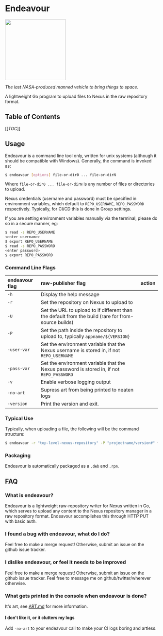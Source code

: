 # Endeavour
<img src="https://upload.wikimedia.org/wikipedia/commons/7/7b/Space_Shuttle_Endeavour_launches_on_STS-99.jpg" width="200">

_The last NASA-produced manned vehicle to bring things to space._

A lightweight Go program to upload files to Nexus in the raw repository format.


## Table of Contents
[[_TOC_]]

## Usage
Endeavour is a command line tool only, written for unix systems (although it should be compatible with Windows).
Generally, the command is invoked as:
```bash
$ endeavour [options] file-or-dir0 ... file-or-dirN
```

Where `file-or-dir0 ... file-or-dirN` is any number of files or directories to upload.

Nexus credentials (username and password) must be specified in environment variables, which default to `REPO_USERNAME`,
`REPO_PASSWORD` respectively. Typically, for CI/CD this is done in Group settings.

If you are setting environment variables manually via the terminal, please do so in a secure manner, eg:

```bash
$ read -s REPO_USERNAME
<enter username>
$ export REPO_USERNAME
$ read -s REPO_PASSWORD
<enter password>
$ export REPO_PASSWORD
```

### Command Line Flags

| endeavour flag | raw-publisher flag | action |
|:---------------|:-------------------|:-------|
|`-h`|Display the help message
|`-r`|Set the repository on Nexus to upload to|
|`-U`|Set the URL to upload to if different than the default from the build (rare for from-source builds)|
|`-P`|Set the path inside the repository to upload to, typically `appname/${VERSION}`|
|`-user-var`|Set the environment variable that the Nexus username is stored in, if not `REPO_USERNAME`|
|`-pass-var`|Set the environment variable that the Nexus password is stored in, if not `REPO_PASSWORD`|
|`-v`|Enable verbose logging output|
|`-no-art`|Supress art from being printed to neaten logs|
|`-version`|Print the version and exit.

### Typical Use
Typically, when uploading a file, the following will be the command structure:

```bash
$ endeavour -r "top-level-nexus-repository" -P "projectname/version#" file-or-dir0 file-or-dir1 ... file-or-dirN
```

### Packaging
Endeavour is automatically packaged as a `.deb` and `.rpm`.

## FAQ

### What is endeavour?
Endeavour is a lightweight raw-repository writer for Nexus written in Go, which serves to upload
any content to the Nexus repository manager in a raw repository format. Endeavour accomplishes this
through HTTP PUT with basic auth.

### I found a bug with endeavour, what do I do?
Feel free to make a merge request!
Otherwise, submit an issue on the github issue tracker.

### I dislike endeavour, or feel it needs to be improved
Feel free to make a merge request!
Otherwise, submit an issue on the github issue tracker.
Feel free to message me on github/twitter/wherever otherwise.


### What gets printed in the console when endeavour is done?
It's art, see [ART.md](ART.md) for more information.

#### I don't like it, or it clutters my logs
Add `-no-art` to your endeavour call to make your CI logs boring and artless.
